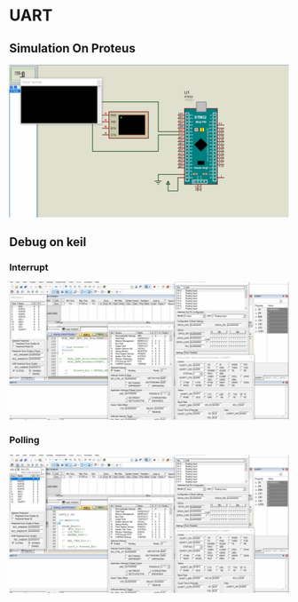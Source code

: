 # UART

## Simulation On Proteus
![gitHub](https://github.com/MostafaEdrees11/Mastering_Embedded_System_Online_Diploma/blob/master/Unit8_MCU_Interfacing/Lesson3_UART_Driver/UART_Driver_STM32F103C6/Proteus/UART_Proteus.gif)


## Debug on keil
### Interrupt
![gitHub](https://github.com/MostafaEdrees11/Mastering_Embedded_System_Online_Diploma/blob/master/Unit8_MCU_Interfacing/Lesson3_UART_Driver/UART_Driver_STM32F103C6/Proteus/UART_Keil_Interrupt.gif)
### Polling
![gitHub](https://github.com/MostafaEdrees11/Mastering_Embedded_System_Online_Diploma/blob/master/Unit8_MCU_Interfacing/Lesson3_UART_Driver/UART_Driver_STM32F103C6/Proteus/UART_Keil_Polling.gif)